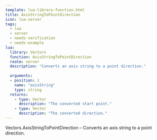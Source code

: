 ```yaml
---
template: lua-library-function.html
title: AxisStringToPointDirection
icon: lua-server
tags:
  - lua
  - server
  - needs-verification
  - needs-example
lua:
  library: Vectors
  function: AxisStringToPointDirection
  realm: server
  description: "Converts an axis string to a point direction."
  
  arguments:
  - position: 1
    name: "axisString"
    type: string
  returns:
    - type: Vector
      description: "The converted start point."
    - type: Vector
      description: "The converted direction."
---
```


<div class="lua__search__keywords">
Vectors.AxisStringToPointDirection &#x2013; Converts an axis string to a point direction.
</div>

